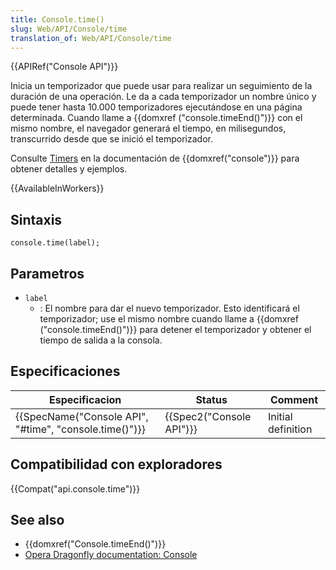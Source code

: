 ```yaml
---
title: Console.time()
slug: Web/API/Console/time
translation_of: Web/API/Console/time
---
```

{{APIRef("Console API")}}

Inicia un temporizador que puede usar para realizar un seguimiento de la duración de una operación. Le da a cada temporizador un nombre único y puede tener hasta 10.000 temporizadores ejecutándose en una página determinada. Cuando llame a {{domxref ("console.timeEnd()")}} con el mismo nombre, el navegador generará el tiempo, en milisegundos, transcurrido desde que se inició el temporizador.

Consulte [Timers](/es/docs/Web/API/console#Timers) en la documentación de {{domxref("console")}} para obtener detalles y ejemplos.

{{AvailableInWorkers}}

## Sintaxis

```
console.time(label);
```

## Parametros

- `label`
  - : El nombre para dar el nuevo temporizador. Esto identificará el temporizador; use el mismo nombre cuando llame a {{domxref ("console.timeEnd()")}} para detener el temporizador y obtener el tiempo de salida a la consola.

## Especificaciones

| Especificacion                                                           | Status                           | Comment            |
| ------------------------------------------------------------------------ | -------------------------------- | ------------------ |
| {{SpecName("Console API", "#time", "console.time()")}} | {{Spec2("Console API")}} | Initial definition |

## Compatibilidad con exploradores

{{Compat("api.console.time")}}

## See also

- {{domxref("Console.timeEnd()")}}
- [Opera Dragonfly documentation: Console](http://www.opera.com/dragonfly/documentation/console/)
